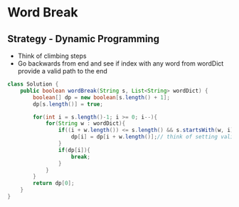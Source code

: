 # Word Break

## Strategy - Dynamic Programming

* Think of climbing steps
* Go backwards from end and see if index with any word from wordDict provide a valid path to the end

```java
class Solution {
    public boolean wordBreak(String s, List<String> wordDict) {
        boolean[] dp = new boolean[s.length() + 1];
        dp[s.length()] = true;

        for(int i = s.length()-1; i >= 0; i--){
            for(String w : wordDict){
                if((i + w.length()) <= s.length() && s.startsWith(w, i)){// make sure word length its and the work matches
                    dp[i] = dp[i + w.length()];// think of setting valid path to end
                }
                if(dp[i]){
                    break;
                }
            }
        }
        return dp[0];
    }
}

```
